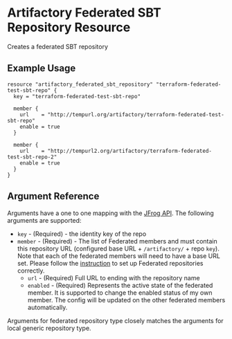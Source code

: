 # Artifactory Federated SBT Repository Resource

Creates a federated SBT repository

## Example Usage

```hcl
resource "artifactory_federated_sbt_repository" "terraform-federated-test-sbt-repo" {
  key = "terraform-federated-test-sbt-repo"

  member {
    url    = "http://tempurl.org/artifactory/terraform-federated-test-sbt-repo"
    enable = true
  }

  member {
    url    = "http://tempurl2.org/artifactory/terraform-federated-test-sbt-repo-2"
    enable = true
  }
}
```

## Argument Reference

Arguments have a one to one mapping with the [JFrog API](https://www.jfrog.com/confluence/display/JFROG/Repository+Configuration+JSON#RepositoryConfigurationJSON-FederatedRepository). The following arguments are supported:

* `key` - (Required) - the identity key of the repo
* `member` - (Required) - The list of Federated members and must contain this repository URL (configured base URL + `/artifactory/` + repo `key`). Note that each of the federated members will need to have a base URL set. Please follow the [instruction](https://www.jfrog.com/confluence/display/JFROG/Working+with+Federated+Repositories#WorkingwithFederatedRepositories-SettingUpaFederatedRepository) to set up Federated repositories correctly.
    * `url` - (Required) Full URL to ending with the repository name
    * `enabled` - (Required) Represents the active state of the federated member. It is supported to change the enabled status of my own member. The config will be updated on the other federated members automatically.

Arguments for federated repository type closely matches the arguments for local generic repository type.
